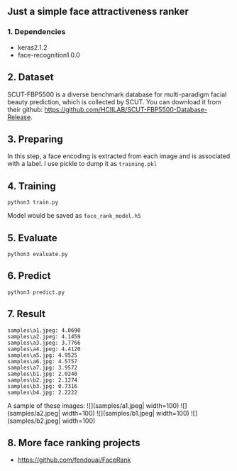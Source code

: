 ## Just a simple face attractiveness ranker

### 1. Dependencies
- keras2.1.2
- face-recognition1.0.0

## 2. Dataset
SCUT-FBP5500 is a diverse benchmark database for multi-paradigm facial beauty prediction, which is collected by SCUT. You can download it from their github: https://github.com/HCIILAB/SCUT-FBP5500-Database-Release.

## 3. Preparing
In this step, a face encoding is extracted from each image and is associated with a label. I use pickle to dump it as `training.pkl`

## 4. Training
```
python3 train.py
```
Model would be saved as `face_rank_model.h5`

## 5. Evaluate
```
python3 evaluate.py
```
## 6. Predict
```
python3 predict.py
```
## 7. Result
```
samples\a1.jpeg: 4.0690
samples\a2.jpeg: 4.1459
samples\a3.jpeg: 3.7766
samples\a4.jpeg: 4.4120
samples\a5.jpg: 4.9525
samples\a6.jpg: 4.5757
samples\a7.jpg: 3.9572
samples\b1.jpg: 2.0240
samples\b2.jpg: 2.1274
samples\b3.jpg: 0.7316
samples\b4.jpg: 2.2222
```
A sample of these images:
![](samples/a1.jpeg| width=100)
![](samples/a2.jpeg| width=100)
![](samples/b1.jpeg| width=100)
![](samples/b2.jpeg| width=100)
## 8. More face ranking projects
- https://github.com/fendouai/FaceRank
